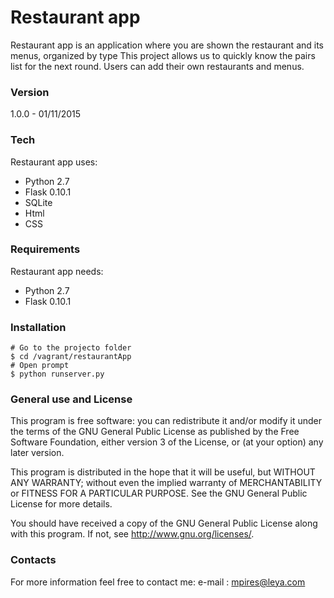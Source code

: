 # Restaurant app

Restaurant app is an application where you are shown the restaurant and its menus, organized by type
This project allows us to quickly know the pairs list for the next round.
Users can add their own restaurants and menus.

### Version
1.0.0 - 01/11/2015

### Tech

Restaurant app uses:

* Python 2.7
* Flask 0.10.1
* SQLite
* Html
* CSS

### Requirements

Restaurant app needs:

* Python 2.7
* Flask 0.10.1


### Installation

```
# Go to the projecto folder
$ cd /vagrant/restaurantApp
# Open prompt
$ python runserver.py
```


### General use and License
This program is free software: you can redistribute it and/or modify it under the terms of the GNU General Public License as published by the Free Software Foundation, either version 3 of the License, or (at your option) any later version.

This program is distributed in the hope that it will be useful, but WITHOUT ANY WARRANTY; without even the implied warranty of MERCHANTABILITY or FITNESS FOR A PARTICULAR PURPOSE.  See the GNU General Public License for more details.

You should have received a copy of the GNU General Public License along with this program.  If not, see <http://www.gnu.org/licenses/>.


### Contacts
For more information feel free to contact me:
e-mail : mpires@leya.com

